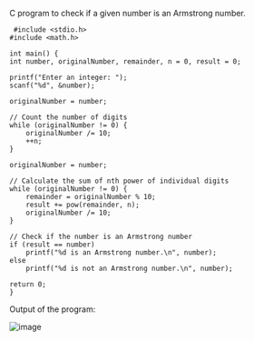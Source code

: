  C program to check if a given number is an Armstrong number.


     #include <stdio.h>
    #include <math.h>

    int main() {
    int number, originalNumber, remainder, n = 0, result = 0;

    printf("Enter an integer: ");
    scanf("%d", &number);

    originalNumber = number;

    // Count the number of digits
    while (originalNumber != 0) {
        originalNumber /= 10;
        ++n;
    }

    originalNumber = number;

    // Calculate the sum of nth power of individual digits
    while (originalNumber != 0) {
        remainder = originalNumber % 10;
        result += pow(remainder, n);
        originalNumber /= 10;
    }

    // Check if the number is an Armstrong number
    if (result == number)
        printf("%d is an Armstrong number.\n", number);
    else
        printf("%d is not an Armstrong number.\n", number);

    return 0;
    }


Output of the program:

![image](https://github.com/AklavyaSangra/Homework/assets/146859465/dcc34dae-e023-4a44-8705-f95b6013fc31)

